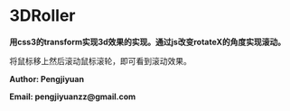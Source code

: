 # 3DRoller

__用css3的transform实现3d效果的实现。通过js改变rotateX的角度实现滚动。__     

将鼠标移上然后滚动鼠标滚轮，即可看到滚动效果。



__Author: Pengjiyuan__    

__Email: pengjiyuanzz@gmail.com__

